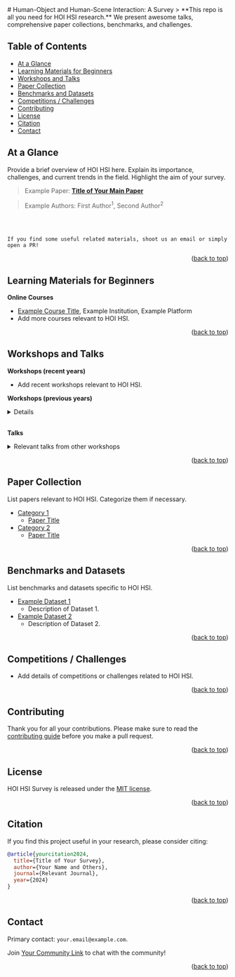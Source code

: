 

<div id="top">
# Human-Object and Human-Scene Interaction: A Survey
> **This repo is all you need for HOI HSI research.** We present awesome talks, comprehensive paper collections, benchmarks, and challenges.

<!-- ![](https://img.shields.io/badge/Record-XXX-673ab7.svg)
![](https://img.shields.io/badge/License-MIT-lightgrey.svg) -->

## Table of Contents

- [At a Glance](#at-a-glance)
- [Learning Materials for Beginners](#learning-materials-for-beginners)
- [Workshops and Talks](#workshops-and-talks)
- [Paper Collection](#paper-collection)
- [Benchmarks and Datasets](#benchmarks-and-datasets)
- [Competitions / Challenges](#competitions--challenges) 
- [Contributing](#contributing)
- [License](#license)
- [Citation](#citation)
- [Contact](#contact)

## At a Glance

Provide a brief overview of HOI HSI here. Explain its importance, challenges, and current trends in the field. Highlight the aim of your survey.

> Example Paper: **[Title of Your Main Paper](#)**

> Example Authors: First Author<sup>1</sup>, Second Author<sup>2</sup>

<br/>

<!-- ![](assets/overview.jpg) -->

<br/>

```
If you find some useful related materials, shoot us an email or simply open a PR!
```

<p align="right">(<a href="#top">back to top</a>)</p>


## Learning Materials for Beginners
  
**Online Courses**
- [Example Course Title](#), Example Institution, Example Platform
- Add more courses relevant to HOI HSI.

<p align="right">(<a href="#top">back to top</a>)</p>
  
## Workshops and Talks

**Workshops (recent years)**
- Add recent workshops relevant to HOI HSI.

**Workshops (previous years)**
<details>

  - Add workshops from earlier years.

</details>
</br>

**Talks**
<details>
  <summary>Relevant talks from other workshops</summary>
  
  - Add links to relevant talks.

</details>
  
<p align="right">(<a href="#top">back to top</a>)</p>

## Paper Collection
List papers relevant to HOI HSI. Categorize them if necessary.

- [Category 1](./papers.md#category-1)
  - [Paper Title](./papers.md#paper-title)
- [Category 2](./papers.md#category-2)
  - [Paper Title](./papers.md#paper-title)

<p align="right">(<a href="#top">back to top</a>)</p>

## Benchmarks and Datasets

List benchmarks and datasets specific to HOI HSI.

- [Example Dataset 1](#)
  - Description of Dataset 1.
- [Example Dataset 2](#)
  - Description of Dataset 2.


<p align="right">(<a href="#top">back to top</a>)</p>

## Competitions / Challenges

- Add details of competitions or challenges related to HOI HSI.

<p align="right">(<a href="#top">back to top</a>)</p>
  
## Contributing
Thank you for all your contributions. Please make sure to read the [contributing guide](./CONTRIBUTING.md) before you make a pull request.

<p align="right">(<a href="#top">back to top</a>)</p>

## License
HOI HSI Survey is released under the [MIT license](./LICENSE).

<p align="right">(<a href="#top">back to top</a>)</p>

## Citation
If you find this project useful in your research, please consider citing:
```BibTeX
@article{yourcitation2024,
  title={Title of Your Survey},
  author={Your Name and Others},
  journal={Relevant Journal},
  year={2024}
}
```

<p align="right">(<a href="#top">back to top</a>)</p>

## Contact
Primary contact: `your.email@example.com`. 

Join [Your Community Link](#) to chat with the community! 

<p align="right">(<a href="#top">back to top</a>)</p>
